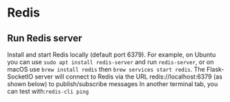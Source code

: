 # Redis

## Run Redis server

Install and start Redis locally (default port 6379). For example, on Ubuntu you can use ```sudo apt install redis-server``` and run ```redis-server```, or on macOS use ```brew install redis``` then ```brew services start redis```. The Flask-SocketIO server will connect to Redis via the URL redis://localhost:6379 (as shown below) to publish/subscribe messages
In another terminal tab, you can test with:```redis-cli ping```
